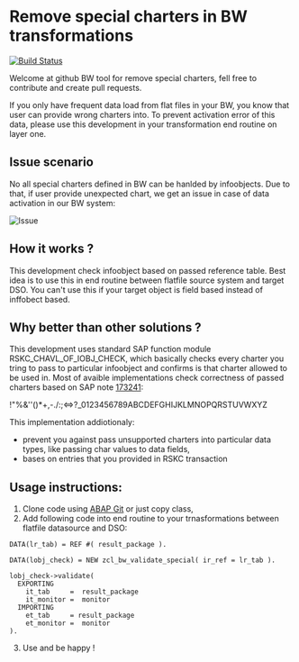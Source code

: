 
# Remove special charters in BW transformations

[![Build Status](https://travis-ci.org/pawelwiejkut/bw_remove_charters.svg?branch=master)](https://travis-ci.org/pawelwiejkut/bw_remove_charters)

Welcome at github BW tool for remove special charters, fell free to contribute and create pull requests.

If you only have frequent data load from flat files in your BW, you know that user can provide wrong charters into. To prevent activation error of this data, please use this development in your transformation end routine on layer one. 

## Issue scenario

No all special charters defined in BW can be hanlded by infoobjects. Due to that, if user provide unexpected chart, we get an issue in case of data activation in our BW system:

![Issue](https://pawelwiejkut.net/github/bw_remove_charters_issue.png)

## How it works ?

This development check infoobject based on passed reference table. Best idea is to use this in end routine between flatfile source system and target DSO. You can't use this if your target object is field based instead of inffobect based. 

## Why better than other solutions ?

This development uses standard SAP function module RSKC_CHAVL_OF_IOBJ_CHECK, which basically checks every charter you tring to pass to particular infoobject and confirms is that charter allowed to be used in. Most of avaible implementations check correctness of passed charters based on SAP note [173241](https://launchpad.support.sap.com/#/notes/173241):

!"%&''()*+,-./:;<=>?_0123456789ABCDEFGHIJKLMNOPQRSTUVWXYZ

This implementation addiotionaly:

* prevent you against pass unsupported charters into particular data types, like passing char values to data fields,
* bases on entries that you provided in RSKC transaction

## Usage instructions:

1. Clone code using [ABAP Git](https://github.com/larshp/abapGit) or just copy class,
2. Add following code into end routine to your trnasformations between flatfile datasource and DSO:

```ABAP
DATA(lr_tab) = REF #( result_package ).

DATA(lobj_check) = NEW zcl_bw_validate_special( ir_ref = lr_tab ).

lobj_check->validate(
  EXPORTING
    it_tab     =  result_package
    it_monitor =  monitor
  IMPORTING
    et_tab     = result_package
    et_monitor =  monitor
).
```

3. Use and be happy !
